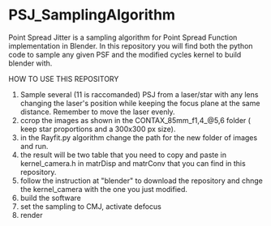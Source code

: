 # PSJ_SamplingAlgorithm
Point Spread Jitter is a sampling algorithm for Point Spread Function implementation in Blender. In this repository you will find both the python code to sample any given PSF and the modified cycles kernel to build blender with.

HOW TO USE THIS REPOSITORY
1) Sample several (11 is raccomanded) PSJ from a laser/star with any lens changing the laser's position while keeping the focus plane at the same distance. Remember to move the laser evenly.
2) ccrop the images as shown in the CONTAX_85mm_f1,4_@5,6 folder ( keep star proportions and a 300x300 px size).
3) in the Rayfit.py algorithm change the path for the new folder of images and run. 
4) the result will be two table that you need to copy and paste in kernel_camera.h in matrDisp and matrConv that you can find in this repository.
5) follow the instruction at "blender" to download the repository and chnge the kernel_camera with the one you just modified.
6) build the software 
7) set the sampling to CMJ, activate defocus
8) render 


